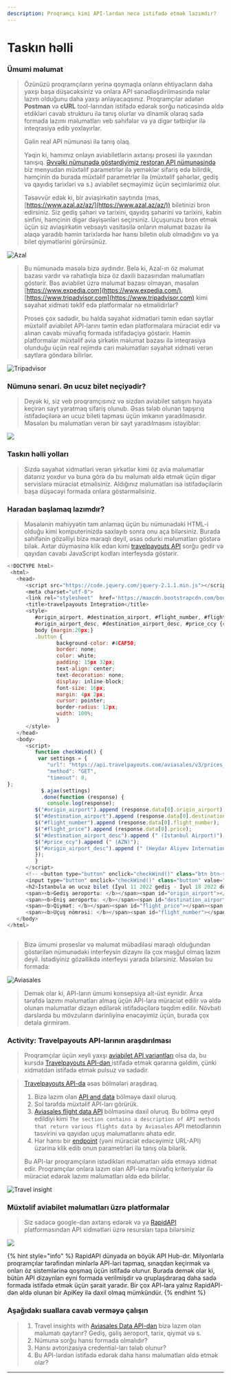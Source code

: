 ```yaml
---
description: Proqramçı kimi API-lardan necə istifadə etmək lazımdır?
---
```


# Taskın həlli

### Ümumi məlumat&#x20;

> Özünüzü proqramçıların yerinə qoymaqla onların ehtiyacların daha yaxşı başa düşəcəksiniz və onlara API sənədləşdirilməsində nələr lazım olduğunu daha yaxşı anlayacaqsınız. Proqramçılar adətən **Postman** və **cURL** tool-larından istifadə edərək sorğu nəticəsində əldə etdikləri cavab strukturu ilə tanış olurlar və dinamik olaraq sadə formada lazımı məlumatları veb səhifələr və ya digər tətbiqlər ilə inteqrasiya edib yoxlayırlar.
>
> Gəlin real API nümunəsi ilə tanış olaq.&#x20;
>
> Yəqin ki, hamımız onlayn aviabiletlərin axtarışı prosesi ilə yaxından tanışıq. [Əvvəlki nümunədə göstərdiyimiz restoran API nümunəsində](../#api-nuemun-li-izah) biz menyudan müxtəlif parametrlər ilə yeməklər sifariş edə bilirdik, həmçinin də burada müxtəlif parametrlər ilə (müxtəlif şəhərlər, gediş və qayıdış tarixləri və s.) aviabilet seçməyimiz üçün seçimlərimiz olur.
>
> Təsəvvür edək ki, bir aviaşirkətin saytında (məs, [https://www.azal.az/az/](https://www.azal.az/az/)) biletinizi bron edirsiniz. Siz gediş şəhəri və tarixini, qayıdış şəhərini və tarixini, kabin sinfini, həmçinin digər dəyişənləri seçirsiniz. Uçuşunuzu bron etmək üçün siz aviaşirkətin vebsaytı vasitəsilə onların məlumat bazası ilə əlaqə yaradıb həmin tarixlərdə hər hansı biletin olub olmadığını və ya bilet qiymətlərini görürsünüz.

![Azal](../.gitbook/assets/azal.png)

> Bu nümunədə məsələ bizə aydındır. Belə ki, Azal-ın öz məlumat bazası vardır və rahatlıqla bizə öz daxili bazasından məlumatları göstərir. Bəs aviabilet üzrə məlumat bazası olmayan, məsələn [https://www.expedia.com](https://www.expedia.com/), [https://www.tripadvisor.com](https://www.tripadvisor.com) kimi səyahət xidməti təklif edə platformalar nə etməlidirlər?&#x20;
>
> Proses çox sadədir, bu halda səyahət xidmətləri təmin edən saytlar müxtəlif aviabilet API-larını təmin edən platformalara müraciət edir və alınan cavabı müvafiq formada istifadəçiyə göstərir. Həmin platformalar müxtəlif avia şirkətin məlumat bazası ilə inteqrasiya olunduğu üçün real rejimdə cari məlumatları səyahət xidməti verən saytlara göndərə bilirlər.

![Tripadvisor](../.gitbook/assets/tripadvisor.png)

### Nümunə senari. Ən ucuz bilet neçiyədir?

> Deyək ki, siz veb proqramçısınız və sizdən aviabilet satışını həyata keçirən sayt yaratmaq sifariş olunub. Əsas tələb olunan tapşırıq istifadəçilərə ən ucuz bileti tapması üçün imkanın yaradılmasıdır. Məsələn bu məlumatları verən bir sayt yaradılmasını istəyiblər:&#x20;

![](../.gitbook/assets/flight\_html.png)

### Taskın həlli yolları

> Sizdə səyahət xidmətləri verən şirkətlər kimi öz avia məlumatlar datanız yoxdur və buna görə də bu məlumatı əldə etmək üçün digər servislərə müraciət etməlisiniz. Aldığınız məlumatları isə istifadəçilərin başa düşəcəyi formada onlara göstərməlisiniz.

### Haradan başlamaq lazımdır?

> Məsələnin mahiyyətin tam anlamaq üçün bu nümunədəki HTML-i olduğu kimi komputerinizdə saxlayıb sonra onu aça bilərsiniz. Burada səhifənin gözəlliyi bizə maraqlı deyil, əsas odurki məlumatları göstərə bilək. Axtar düyməsinə klik edən kimi [travelpayouts API](https://support.travelpayouts.com/hc/en-us/articles/203956163) sorğu gedir və qayıdan cavabı JavaScript kodları interfeysdə göstərir.&#x20;

```javascript
<!DOCTYPE html>
 <html>
   <head>
      <script src="https://code.jquery.com/jquery-2.1.1.min.js"></script>
      <meta charset="utf-8">
      <link rel="stylesheet"  href='https://maxcdn.bootstrapcdn.com/bootstrap/3.3.4/css/bootstrap.min.css' rel='stylesheet' type='text/css'>
      <title>travelpayouts Integration</title>
      <style>
         #origin_airport, #destination_airport, #flight_number, #flight_price {color: red; font-weight: bold;};
         #origin_airport_desc, #destination_airport_desc, #price_ccy {color: darkblue;  font-weight: bold;}
         body {margin:20px;}
         .button {
                background-color: #4CAF50;
                border: none;
                color: white;
                padding: 15px 32px;
                text-align: center;
                text-decoration: none;
                display: inline-block;
                font-size: 16px;
                margin: 4px 2px;
                cursor: pointer;
                border-radius: 12px;
                width: 100%;
                }
      </style>
   </head>
   <body>
      <script>
         function checkWind() {
          var settings = {
             "url": "https://api.travelpayouts.com/aviasales/v3/prices_for_dates?origin=GYD&destination=IST&departure_at=2023-03-23&return_at=2023-03-26&currency=azn&limit=1&token=3c63416a24d3b969da6df9271faa9d6e",
             "method": "GET",
             "timeout": 0,
};
           $.ajax(settings)
           .done(function (response) {
             console.log(response);
         $("#origin_airport").append (response.data[0].origin_airport);
         $("#destination_airport").append (response.data[0].destination_airport);
         $("#flight_number").append (response.data[0].flight_number);
         $("#flight_price").append (response.data[0].price);
         $("#destination_airport_desc").append (" (Istanbul Airport)");
         $("#price_ccy").append (" (AZN)");
         $("#origin_airport_desc").append (" (Heydar Aliyev International Airport)");
         });
         }
      </script>
      <!-- <button type="button" onclick="checkWind()" class="btn btn-success weatherbutton">Axtar</button>  -->
      <input type="button" onclick="checkWind()" class="button" value="Axtar">
      <h2>İstanbula ən ucuz bilet (İyul 11 2022 gediş - İyul 18 2022 dönüş)</h2>
      <span><b>Gediş aeroportu: </b></span><span id="origin_airport"></span><span id="origin_airport_desc"></span><br/>
      <span><b>Eniş aeroportu: </b></span><span id="destination_airport"></span> <span id="destination_airport_desc"></span><br/>
      <span><b>Qiymət: </b></span><span id="flight_price"></span><span id="price_ccy"></span><br/>
      <span><b>Uçuş nömrəsi: </b></span><span id="flight_number"></span>
   </body>
</html>



```

> Bizə ümumi proseslər və məlumat mübadiləsi maraqlı olduğundan göstərilən nümunədəki interfeysin dizaynı ilə çox məşğul olmaq lazım deyil. İstədiyiniz gözəllikdə interfeysi yarada bilərsiniz. Məsələn bu formada:

![Aviasales](../.gitbook/assets/bilet\_az\_cheapest.png)

> Demək olar ki, API-ların ümumi konsepsiya alt-üst eynidir. Arxa tərəfdə lazımı məlumatları almaq üçün API-lara müraciət edilir və əldə olunan məlumatlar dizayn edilərək istifadəçilərə təqdim edilir. Növbəti dərslərdə bu mövzuların dərinliyinə enəcəyimiz üçün, burada çox detala girmirəm.

### Activity: Travelpayouts API-larının araşdırılması

> Proqramçılar üçün xeyli yaxşı [aviabilet API variantları](https://rapidapi.com/collection/flight-data-apis) olsa da, bu kursda [Travelpayouts API-dən ](https://rapidapi.com/Travelpayouts/api/flight-data/)istifadə etmək qərarına gəldim, çünki xidmətdən istifadə etmək pulsuz və sadədir.

> [Travelpayouts API-da](https://support.travelpayouts.com/hc/en-us) əsas bölmələri araşdıraq.
>
> 1. Bizə lazım olan [API and data](https://support.travelpayouts.com/hc/en-us/articles/203956163-Travel-insights-with-Aviasales-Data-API) bölməyə daxil oluruq.
> 2. Sol tərəfdə müxtəlif API-ları görürük.
> 3. [Aviasales flight data API](https://support.travelpayouts.com/hc/en-us/sections/201008338-Aviasales-flight-data-API) bölməsinə daxil oluruq. Bu bölmə qeyd edildiyi kimi `The section contains a description of API methods that return various flights data by Aviasales` API metodlarının təsvirini və qayıdan uçuş məlumatlarını əhatə edir.
> 4. Hər hansı bir [endpoint](https://support.travelpayouts.com/hc/en-us/articles/203956163-Travel-insights-with-Aviasales-Data-API) (yəni müraciət edəcəyimiz URL-API) üzərinə klik edib onun parametrləri ilə tanış ola bilərik.
>
> Bu API-lar proqramçıların istədikləri məlumatları əldə etməyə xidmət edir. Proqramçılar onlara lazım olan API-lara müvafiq kriteriyalar ilə müraciət edərək lazımı məlumatları əldə edə bilirlər.
>
>

![Travel insight](<../.gitbook/assets/Travel\_insight (1).png>)

### Müxtəlif aviabilet məlumatları üzrə platformalar

> Siz sadəcə google-dan axtarış edərək və ya [RapidAPI](https://rapidapi.com/hub) platformasından API xidmətləri üzrə resursları tapa bilərsiniz

![](../.gitbook/assets/Rapid\_data.png)

{% hint style="info" %}
RapidAPI dünyada ən böyük API Hub-dır. Milyonlarla proqramçılar tərəfindən minlərlə API-ləri tapmaq, sınaqdan keçirmək və onları öz sistemlərinə qoşmaq üçün istifadə olunur. Burada demək olar ki, bütün API dizaynları eyni formada verilmişdir və qruplaşdıraraq daha sadə formada istifadə etmək üçün şərait yaradır. Bir çox API-lara yalnız RapidAPI-dən əldə olunan bir ApiKey ilə daxil olmaq mümkündür.&#x20;
{% endhint %}

### Aşağıdakı suallara cavab verməyə çalışın

> 1. Travel insights with [Aviasales Data API-dan](https://support.travelpayouts.com/hc/en-us/articles/203956163-Travel-insights-with-Aviasales-Data-API) bizə lazım olan məlumatı qaytarır? Gediş, gəliş aeroport, tarix, qiymət və s.
> 2. Nümunə sorğu hansı formada olmalıdır?
> 3. Hansı avtorizasiya credential-ları tələb olunur?
> 4. Bu API-lərdən istifadə edərək daha hansı məlumatları əldə etmək olar?

****
